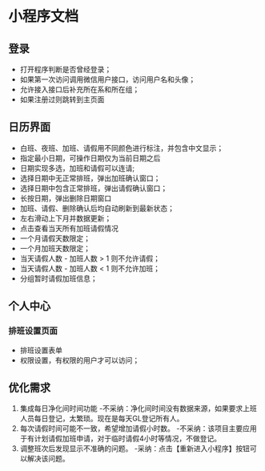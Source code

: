 # 小程序文档

## 登录

- 打开程序判断是否曾经登录；
- 如果第一次访问调用微信用户接口，访问用户名和头像；
- 允许接入接口后补充所在系和所在组；
- 如果注册过则跳转到主页面

## 日历界面

- 白班、夜班、加班、请假用不同颜色进行标注，并包含中文显示；
- 指定最小日期，可操作日期仅为当前日期之后
- 日期实现多选，加班和请假可以连请;
- 选择日期中无正常排班，弹出加班确认窗口；
- 选择日期中包含正常排班，弹出请假确认窗口；
- 长按日期，弹出删除日期窗口
- 加班、请假、删除确认后均自动刷新到最新状态；
- 左右滑动上下月并数据更新；
- 点击查看当天所有加班请假情况
- 一个月请假天数限定；
- 一个月加班天数限定；
- 当天请假人数 - 加班人数 > 1 则不允许请假；
- 当天请假人数 - 加班人数 < 1 则不允许加班；
- 分组暂时请假加班信息；

## 个人中心

### 排班设置页面

- 排班设置表单
- 权限设置，有权限的用户才可以访问；

## 优化需求

1. 集成每日净化间时间功能 -不采纳：净化间时间没有数据来源，如果要求上班人员每日登记，太繁琐。现在是每天GL登记所有人。
2. 每次请假时间可能不一致，希望增加请假小时数。 -不采纳：该项目主要应用于有计划请假加班申请，对于临时请假4小时等情况，不做登记。
3. 调整班次后发现显示不准确的问题。 -采纳：点击【重新进入小程序】按钮可以解决该问题。

